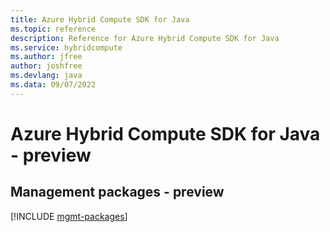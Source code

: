 ```yaml
---
title: Azure Hybrid Compute SDK for Java
ms.topic: reference
description: Reference for Azure Hybrid Compute SDK for Java
ms.service: hybridcompute
ms.author: jfree
author: joshfree
ms.devlang: java
ms.data: 09/07/2022
---
```

# Azure Hybrid Compute SDK for Java - preview

## Management packages - preview
[!INCLUDE [mgmt-packages](hybrid-compute-mgmt-index.md)]